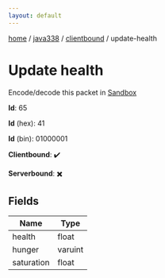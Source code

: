 ```yaml
---
layout: default
---
```


[home](/)  /  [java338](/protocol/java338)  /  [clientbound](/protocol/java338/clientbound)  /  update-health

# Update health

Encode/decode this packet in [Sandbox](../../../sandbox/java338#clientbound.update_health)

**Id**: 65

**Id** (hex): 41

**Id** (bin): 01000001

**Clientbound**: ✔️

**Serverbound**: ✖️

## Fields

Name | Type
---|---
health | float
hunger | varuint
saturation | float
